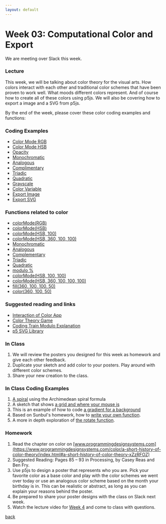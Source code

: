 ```yaml
---
layout: default
---
```


# Week 03: Computational Color and Export

We are meeting over Slack this week.

### Lecture
This week, we will be talking about color theory for the visual arts. How colors interact with each other and traditional color schemes that have been proven to work well. What moods different colors represent. And of course how to create all of these colors using p5js. We will also be covering how to export a image and a SVG from p5js.

By the end of the week, please cover these color coding examples and functions:

### Coding Examples
- [Color Mode RGB](https://editor.p5js.org/dannewoo/sketches/C2UifKuRm)
- [Color Mode HSB](https://editor.p5js.org/dannewoo/sketches/Nhu33tklX)
- [Opacity](https://editor.p5js.org/dannewoo/sketches/TlPo5WKdg)
- [Monochromatic](https://editor.p5js.org/dannewoo/sketches/KRz0xXU0i)
- [Analogous](https://editor.p5js.org/dannewoo/sketches/f_XA_Tc9I)
- [Complimentary](https://editor.p5js.org/dannewoo/sketches/ZV8R7p702)
- [Triadic](https://editor.p5js.org/dannewoo/sketches/Z2HnDAsFd)
- [Quadratic](https://editor.p5js.org/dannewoo/sketches/pBzqh0kxB)
- [Grayscale](https://editor.p5js.org/dannewoo/sketches/g0jL5DvRc)
- [Color Variable](https://editor.p5js.org/dannewoo/sketches/rzPrKehRV)
- [Export Image](https://editor.p5js.org/dannewoo/sketches/3vagO9Vnj)
- [Export SVG](https://editor.p5js.org/dannewoo/sketches/Grf6bho7p)

### Functions related to color

- [colorMode(RGB)](https://p5js.org/reference/#/p5/colorMode)
- [colorMode(HSB)](https://p5js.org/reference/#/p5/colorMode)
- [colorMode(HSB, 100)](https://p5js.org/reference/#/p5/colorMode)
- [colorMode(HSB, 360, 100, 100)](https://p5js.org/reference/#/p5/colorMode)
- [Monochromatic](https://editor.p5js.org/dannewoo/sketches/KRz0xXU0i)
- [Analogous](https://editor.p5js.org/dannewoo/sketches/f_XA_Tc9I)
- [Complementary](https://editor.p5js.org/dannewoo/sketches/ZV8R7p702)
- [Triadic](https://editor.p5js.org/dannewoo/sketches/Z2HnDAsFd)
- [Quadratic](https://editor.p5js.org/dannewoo/sketches/pBzqh0kxB)
- [modulo %](https://processing.org/reference/modulo.html)
- [colorMode(HSB, 100, 100)](https://p5js.org/reference/#/p5/colorMode)
- [colorMode(HSB, 360, 100, 100, 100)](https://p5js.org/reference/#/p5/colorMode)
- [fill(360, 100, 100, 50)](https://p5js.org/reference/#/p5/fill)
- [color(360, 100, 50)](https://p5js.org/reference/#/p5/color)

### Suggested reading and links
- [Interaction of Color App](https://apps.apple.com/us/app/interaction-of-color/id771793818)
- [Color Theory Game](https://color.method.ac/)
- [Coding Train Modulo Explanation](https://www.youtube.com/watch?v=r5Iy3v1co0A)
- [p5 SVG Library](https://github.com/zenozeng/p5.js-svg/)

### In Class
1. We will review the posters you designed for this week as homework and give each other feedback.
2. Duplicate your sketch and add color to your posters. Play around with different color schemes.
3. Share your new creation to the class.

### In Class Coding Examples
1. [A spiral](https://editor.p5js.org/awcuny/sketches/-6q_V2Sx0) using the Archimedean spiral formula
2. A sketch that shows [a grid and where your mouse is](https://editor.p5js.org/awcuny/sketches/FHjleoh7Q)
3. This is an example of how to code [a gradient for a background](https://editor.p5js.org/awcuny/sketches/dc_qJe6V3)
4. Based on Sunbul's homework, how to [write your own function](https://editor.p5js.org/awcuny/sketches/NzW1pKmhP).
5. A more in depth exploration of [the rotate function](https://editor.p5js.org/awcuny/sketches/M2AGCDX0a).

### Homework
1. Read the chapter on color on [www.programmingdesignsystems.com](https://www.programmingdesignsystems.com/color/a-short-history-of-color-theory/index.html#a-short-history-of-color-theory-xZzRFOZ)
2. Suggested Reading: Pages 85 – 93 in Processing, by Casey Reas and Ben Fry.
3. Use p5js to design a poster that represents who you are. Pick your favorite color as a base color and play with the color schemes we went over today or use an analogous color scheme based on the month your birthday is in. This can be realistic or abstract, as long as you can explain your reasons behind the poster.
4. Be prepared to share your poster designs with the class on Slack next week.
5. Watch the lecture video for [Week 4](https://youtu.be/DLRXAg9f_Lk?si=000SVEXl1MRNHJI5) and come to class with questions.

[back](./)
